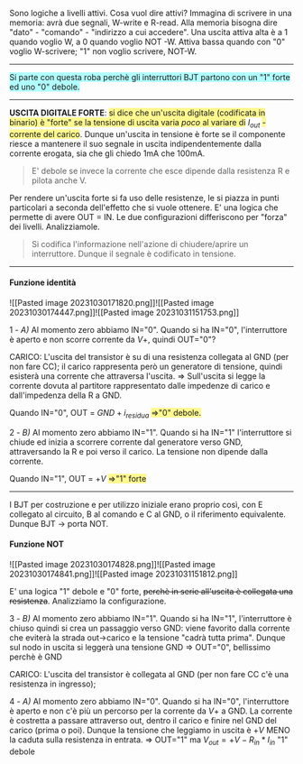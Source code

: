 Sono logiche a livelli attivi. Cosa vuol dire attivi? 
Immagina di scrivere in una memoria: avrà due segnali, W-write e R-read. Alla memoria bisogna dire "dato" - "comando" - "indirizzo a cui accedere". Una uscita attiva alta è a 1 quando voglio W, a 0 quando voglio NOT -W. Attiva bassa quando con "0" voglio W-scrivere; "1" non voglio scrivere, NOT-W.

---

<span style="background:#b1ffff">Si parte con questa roba perchè gli interruttori BJT partono con un "1" forte ed uno "0" debole. </span>

---
**USCITA DIGITALE FORTE**: <span style="background:#fff88f">si dice che un'uscita digitale (codificata in binario) è "forte" se la tensione di uscita varia *poco* al variare di</span> $I_{out}$ <span style="background:#fff88f">- corrente del carico</span>.
Dunque un'uscita in tensione è forte se il componente riesce a mantenere il suo segnale in uscita indipendentemente dalla corrente erogata, sia che gli chiedo 1mA che 100mA.

>E' debole se invece la corrente che esce dipende dalla resistenza R e pilota anche V.

Per rendere un'uscita forte si fa uso delle resistenze, le si piazza in punti particolari a seconda dell'effetto che si vuole ottenere.
E' una logica che permette di avere OUT = IN.
Le due configurazioni differiscono per "forza" dei livelli. Analizziamole.
>Si codifica l'informazione nell'azione di chiudere/aprire un interruttore. Dunque il segnale è codificato in tensione.

---
#### Funzione identità
![[Pasted image 20231030171820.png]]![[Pasted image 20231030174447.png]]![[Pasted image 20231031151753.png]]

1 - *A)* Al momento zero abbiamo IN="0". 
Quando si ha IN="0", l'interruttore è aperto e non scorre corrente da $V+$, quindi OUT="0"?

CARICO: L'uscita del transistor è su di una resistenza collegata al GND (per non fare CC); il carico rappresenta però un generatore di tensione, quindi esisterà una corrente che attraversa l'uscita.
=> Sull'uscita si legge la corrente dovuta al partitore rappresentato dalle impedenze di carico e dall'impedenza della R a GND.

Quando IN="0", OUT = $GND + i_{residua}$
<span style="background:#fff88f">=>"0" debole.</span>

2 - *B)* Al momento zero abbiamo IN="1". 
Quando si ha IN="1" l'interruttore si chiude ed inizia a scorrere corrente dal generatore verso GND, attraversando la R e poi verso il carico. La tensione non dipende dalla corrente.

Quando IN="1", OUT = $+V$ 
<span style="background:#fff88f">=>"1" forte</span>

---
I BJT per costruzione e per utilizzo iniziale erano proprio così, con E collegato al circuito, B al comando e C al GND, o il riferimento equivalente. Dunque BJT -> porta NOT.
#### Funzione NOT
![[Pasted image 20231030174828.png]]![[Pasted image 20231030174841.png]]![[Pasted image 20231031151812.png]]

E' una logica  "1" debole e "0" forte, ~~perchè in serie all'uscita è collegata una resistenza~~. Analizziamo la configurazione.

3 - *B)* Al momento zero abbiamo IN="1". 
Quando si ha IN="1", l'interruttore è chiuso quindi si crea un passaggio verso GND: viene favorito dalla corrente che eviterà la strada out->carico e la tensione "cadrà tutta prima". Dunque sul nodo in uscita si leggerà una tensione GND => OUT="0", bellissimo perchè è GND

CARICO: L'uscita del transistor è collegata al GND (per non fare CC c'è una resistenza in ingresso);

4 - *A)* Al momento zero abbiamo IN="0". 
Quando si ha IN="0", l'interruttore è aperto e non c'è più un percorso per la corrente da $V+$ a GND.
La corrente è costretta a passare attraverso out, dentro il carico e finire nel GND del carico (prima o poi).
Dunque la tensione che leggiamo in uscita è $+V$ MENO la caduta sulla resistenza in entrata.
=> OUT="1" ma $V_{out}=+V-R_{in}*I_{in}$ 
"1" debole


